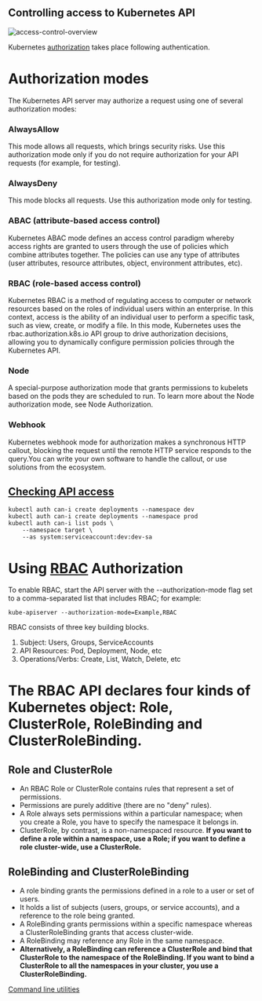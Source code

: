 ## Controlling access to Kubernetes API
![access-control-overview](https://github.com/user-attachments/assets/9d310cea-e7d3-4ba9-91ec-26a833220d34)


Kubernetes [authorization](https://kubernetes.io/docs/reference/access-authn-authz/authorization/) takes place following authentication.

# Authorization modes 
The Kubernetes API server may authorize a request using one of several authorization modes:

### AlwaysAllow
This mode allows all requests, which brings security risks. Use this authorization mode only if you do not require authorization for your API requests (for example, for testing).

### AlwaysDeny
This mode blocks all requests. Use this authorization mode only for testing.

### ABAC (attribute-based access control)
Kubernetes ABAC mode defines an access control paradigm whereby access rights are granted to users through the use of policies which combine attributes together. The policies can use any type of attributes (user attributes, resource attributes, object, environment attributes, etc).

### RBAC (role-based access control)
Kubernetes RBAC is a method of regulating access to computer or network resources based on the roles of individual users within an enterprise. In this context, access is the ability of an individual user to perform a specific task, such as view, create, or modify a file.
In this mode, Kubernetes uses the rbac.authorization.k8s.io API group to drive authorization decisions, allowing you to dynamically configure permission policies through the Kubernetes API.

### Node
A special-purpose authorization mode that grants permissions to kubelets based on the pods they are scheduled to run. To learn more about the Node authorization mode, see Node Authorization.

### Webhook
Kubernetes webhook mode for authorization makes a synchronous HTTP callout, blocking the request until the remote HTTP service responds to the query.You can write your own software to handle the callout, or use solutions from the ecosystem.


## [Checking API access](https://kubernetes.io/docs/reference/access-authn-authz/authorization/#checking-api-access)
```
kubectl auth can-i create deployments --namespace dev
kubectl auth can-i create deployments --namespace prod
kubectl auth can-i list pods \
    --namespace target \
    --as system:serviceaccount:dev:dev-sa
```


# Using [RBAC](https://kubernetes.io/docs/reference/access-authn-authz/rbac/) Authorization
To enable RBAC, start the API server with the --authorization-mode flag set to a comma-separated list that includes RBAC; for example:
```
kube-apiserver --authorization-mode=Example,RBAC
```

RBAC consists of three key building blocks.
1. Subject: Users, Groups, ServiceAccounts
2. API Resources: Pod, Deployment, Node, etc
3. Operations/Verbs: Create, List, Watch, Delete, etc


# The RBAC API declares four kinds of Kubernetes object: Role, ClusterRole, RoleBinding and ClusterRoleBinding. 
## Role and ClusterRole
- An RBAC Role or ClusterRole contains rules that represent a set of permissions. 
- Permissions are purely additive (there are no "deny" rules).
- A Role always sets permissions within a particular namespace; when you create a Role, you have to specify the namespace it belongs in.
- ClusterRole, by contrast, is a non-namespaced resource.
  <b>If you want to define a role within a namespace, use a Role; if you want to define a role cluster-wide, use a ClusterRole.</b>

## RoleBinding and ClusterRoleBinding
- A role binding grants the permissions defined in a role to a user or set of users. 
- It holds a list of subjects (users, groups, or service accounts), and a reference to the role being granted.
- A RoleBinding grants permissions within a specific namespace whereas a ClusterRoleBinding grants that access cluster-wide.
- A RoleBinding may reference any Role in the same namespace.
- <b>Alternatively, a RoleBinding can reference a ClusterRole and bind that ClusterRole to the namespace of the RoleBinding. If you want to bind a ClusterRole to all the namespaces in your cluster, you use a ClusterRoleBinding.</b>

[Command line utilities](https://kubernetes.io/docs/reference/access-authn-authz/rbac/#command-line-utilities)

